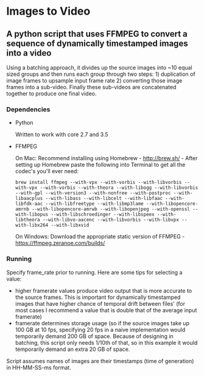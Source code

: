 # Images to Video
## A python script that uses FFMPEG to convert a sequence of dynamically timestamped images into a video
Using a batching approach, it divides up the source images into ~10 equal sized groups and then runs each group through two steps: 1) duplication of image frames to upsample input frame rate 2) converting those image frames into a sub-video. Finally these sub-videos are concatenated together to produce one final video.

### Dependencies
- Python
  
  Written to work with core 2.7 and 3.5

- FFMPEG
  
  On Mac: Recommend installing using Homebrew - http://brew.sh/ - After setting up Homebrew paste the following into Terminal to get all the codec's you'll ever need:
  ```
  brew install ffmpeg --with-vpx --with-vorbis --with-libvorbis --with-vpx --with-vorbis --with-theora --with-libogg --with-libvorbis --with-gpl --with-version3 --with-nonfree --with-postproc --with-libaacplus --with-libass --with-libcelt --with-libfaac --with-libfdk-aac --with-libfreetype --with-libmp3lame --with-libopencore-amrnb --with-libopencore-amrwb --with-libopenjpeg --with-openssl --with-libopus --with-libschroedinger --with-libspeex --with-libtheora --with-libvo-aacenc --with-libvorbis --with-libvpx --with-libx264 --with-libxvid
  ```

  On Windows: Download the appropriate static version of FFMPEG - https://ffmpeg.zeranoe.com/builds/

### Running
Specify frame_rate prior to running. Here are some tips for selecting a value:
  - higher framerate values produce video output that is more accurate to the source frames. This is important for dynamically timestamped images that have higher chance of temporal drift between files' (for most cases I recommend a value that is double that of the average input framerate)
  - framerate determines storage usage (so if the source images take up 100 GB at 10 fps, specifying 20 fps in a naive implementation would temporarily demand 200 GB of space. Because of designing in batching, this script only needs 1/10th of that, so in this example it would temporarily demand an extra 20 GB of space.

Script assumes names of images are their timestamps (time of generation) in HH-MM-SS-ms format. 
